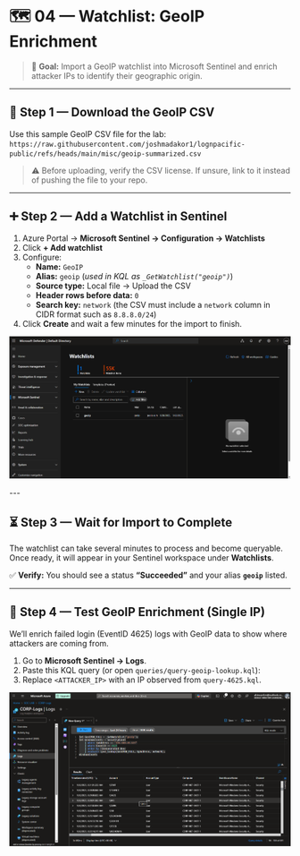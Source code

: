 # 🗺️ 04 — Watchlist: GeoIP Enrichment

> 🎯 **Goal:** Import a GeoIP watchlist into Microsoft Sentinel and enrich attacker IPs to identify their geographic origin.

---

## 🔽 Step 1 — Download the GeoIP CSV

Use this sample GeoIP CSV file for the lab:  
`https://raw.githubusercontent.com/joshmadakor1/lognpacific-public/refs/heads/main/misc/geoip-summarized.csv`

> ⚠️ Before uploading, verify the CSV license. If unsure, link to it instead of pushing the file to your repo.

---

## ➕ Step 2 — Add a Watchlist in Sentinel

1. Azure Portal → **Microsoft Sentinel → Configuration → Watchlists**
2. Click **+ Add watchlist**
3. Configure:  
   - **Name:** `GeoIP`  
   - **Alias:** `geoip` (_used in KQL as `_GetWatchlist("geoip")`_)  
   - **Source type:** Local file → Upload the CSV  
   - **Header rows before data:** `0`  
   - **Search key:** `network` (the CSV must include a `network` column in CIDR format such as `8.8.8.0/24`)
4. Click **Create** and wait a few minutes for the import to finish.

<p align="center">
  <img src="https://github.com/xAHIINX00/honeypot-cloud-lab-azure/blob/e15c64bdd5afcf0850b63144a18afae7b462933e/watchlist.png"/>
</p>
---

## ⏳ Step 3 — Wait for Import to Complete

The watchlist can take several minutes to process and become queryable.  
Once ready, it will appear in your Sentinel workspace under **Watchlists**.

✅ **Verify:** You should see a status **“Succeeded”** and your alias **`geoip`** listed.

---

## 🔎 Step 4 — Test GeoIP Enrichment (Single IP)

We’ll enrich failed login (EventID 4625) logs with GeoIP data to show where attackers are coming from.

1. Go to **Microsoft Sentinel → Logs**.
2. Paste this KQL query (or open `queries/query-geoip-lookup.kql`):
3. Replace `<ATTACKER_IP>` with an IP observed from `query-4625.kql`.

<p align="center">
  <img src="https://github.com/xAHIINX00/honeypot-cloud-lab-azure/blob/00b33601ca2adc582cb89f23cfa73452a80c5464/GeoIp-Lookup.png"/>
</p>
